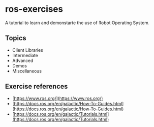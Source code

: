 # ros-exercises
A tutorial to learn and demonstarte the use of Robot Operating System.

## Topics
* Client Libraries
* Intermediate
* Advanced
* Demos
* Miscellaneous

## Exercise references
* [https://www.ros.org/](https://www.ros.org/)
* [https://docs.ros.org/en/galactic/How-To-Guides.html](https://docs.ros.org/en/galactic/How-To-Guides.html)
* [https://docs.ros.org/en/galactic/Tutorials.html](https://docs.ros.org/en/galactic/Tutorials.html)